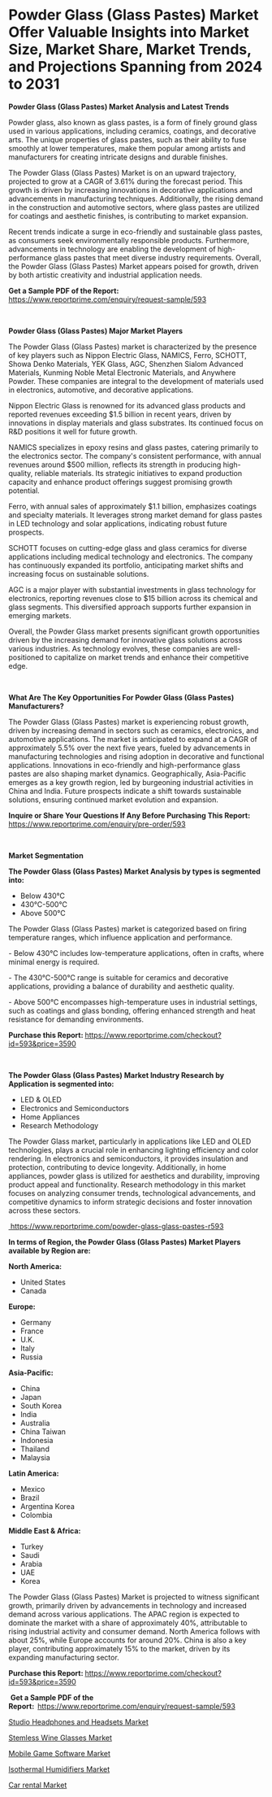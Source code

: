 <p><h1>Powder Glass (Glass Pastes) Market Offer Valuable Insights into Market Size, Market Share, Market Trends, and Projections Spanning from 2024 to 2031</h1></p><p><strong>Powder Glass (Glass Pastes) Market Analysis and Latest Trends</strong></p>
<p><p>Powder glass, also known as glass pastes, is a form of finely ground glass used in various applications, including ceramics, coatings, and decorative arts. The unique properties of glass pastes, such as their ability to fuse smoothly at lower temperatures, make them popular among artists and manufacturers for creating intricate designs and durable finishes.</p><p>The Powder Glass (Glass Pastes) Market is on an upward trajectory, projected to grow at a CAGR of 3.61% during the forecast period. This growth is driven by increasing innovations in decorative applications and advancements in manufacturing techniques. Additionally, the rising demand in the construction and automotive sectors, where glass pastes are utilized for coatings and aesthetic finishes, is contributing to market expansion.</p><p>Recent trends indicate a surge in eco-friendly and sustainable glass pastes, as consumers seek environmentally responsible products. Furthermore, advancements in technology are enabling the development of high-performance glass pastes that meet diverse industry requirements. Overall, the Powder Glass (Glass Pastes) Market appears poised for growth, driven by both artistic creativity and industrial application needs.</p></p>
<p><strong>Get a Sample PDF of the Report:&nbsp;</strong> <a href="https://www.reportprime.com/enquiry/request-sample/593">https://www.reportprime.com/enquiry/request-sample/593</a></p>
<p>&nbsp;</p>
<p><strong>Powder Glass (Glass Pastes) Major Market Players</strong></p>
<p><p>The Powder Glass (Glass Pastes) market is characterized by the presence of key players such as Nippon Electric Glass, NAMICS, Ferro, SCHOTT, Showa Denko Materials, YEK Glass, AGC, Shenzhen Sialom Advanced Materials, Kunming Noble Metal Electronic Materials, and Anywhere Powder. These companies are integral to the development of materials used in electronics, automotive, and decorative applications.</p><p>Nippon Electric Glass is renowned for its advanced glass products and reported revenues exceeding $1.5 billion in recent years, driven by innovations in display materials and glass substrates. Its continued focus on R&D positions it well for future growth.</p><p>NAMICS specializes in epoxy resins and glass pastes, catering primarily to the electronics sector. The company's consistent performance, with annual revenues around $500 million, reflects its strength in producing high-quality, reliable materials. Its strategic initiatives to expand production capacity and enhance product offerings suggest promising growth potential.</p><p>Ferro, with annual sales of approximately $1.1 billion, emphasizes coatings and specialty materials. It leverages strong market demand for glass pastes in LED technology and solar applications, indicating robust future prospects.</p><p>SCHOTT focuses on cutting-edge glass and glass ceramics for diverse applications including medical technology and electronics. The company has continuously expanded its portfolio, anticipating market shifts and increasing focus on sustainable solutions.</p><p>AGC is a major player with substantial investments in glass technology for electronics, reporting revenues close to $15 billion across its chemical and glass segments. This diversified approach supports further expansion in emerging markets.</p><p>Overall, the Powder Glass market presents significant growth opportunities driven by the increasing demand for innovative glass solutions across various industries. As technology evolves, these companies are well-positioned to capitalize on market trends and enhance their competitive edge.</p></p>
<p>&nbsp;</p>
<p><strong>What Are The Key Opportunities For Powder Glass (Glass Pastes) Manufacturers?</strong></p>
<p><p>The Powder Glass (Glass Pastes) market is experiencing robust growth, driven by increasing demand in sectors such as ceramics, electronics, and automotive applications. The market is anticipated to expand at a CAGR of approximately 5.5% over the next five years, fueled by advancements in manufacturing technologies and rising adoption in decorative and functional applications. Innovations in eco-friendly and high-performance glass pastes are also shaping market dynamics. Geographically, Asia-Pacific emerges as a key growth region, led by burgeoning industrial activities in China and India. Future prospects indicate a shift towards sustainable solutions, ensuring continued market evolution and expansion.</p></p>
<p><strong>Inquire or Share Your Questions If Any Before Purchasing This Report:</strong> <a href="https://www.reportprime.com/enquiry/pre-order/593">https://www.reportprime.com/enquiry/pre-order/593</a></p>
<p>&nbsp;</p>
<p><strong>Market Segmentation</strong></p>
<p><strong>The Powder Glass (Glass Pastes) Market Analysis by types is segmented into:</strong></p>
<p><ul><li>Below 430℃</li><li>430℃-500℃</li><li>Above 500℃</li></ul></p>
<p><p>The Powder Glass (Glass Pastes) market is categorized based on firing temperature ranges, which influence application and performance. </p><p>- Below 430℃ includes low-temperature applications, often in crafts, where minimal energy is required.</p><p>- The 430℃-500℃ range is suitable for ceramics and decorative applications, providing a balance of durability and aesthetic quality.</p><p>- Above 500℃ encompasses high-temperature uses in industrial settings, such as coatings and glass bonding, offering enhanced strength and heat resistance for demanding environments.</p></p>
<p><strong>Purchase this Report:&nbsp;</strong><a href="https://www.reportprime.com/checkout?id=593&price=3590">https://www.reportprime.com/checkout?id=593&price=3590</a></p>
<p>&nbsp;</p>
<p><strong>The Powder Glass (Glass Pastes) Market Industry Research by Application is segmented into:</strong></p>
<p><ul><li>LED & OLED</li><li>Electronics and Semiconductors</li><li>Home Appliances</li><li>Research Methodology</li></ul></p>
<p><p>The Powder Glass market, particularly in applications like LED and OLED technologies, plays a crucial role in enhancing lighting efficiency and color rendering. In electronics and semiconductors, it provides insulation and protection, contributing to device longevity. Additionally, in home appliances, powder glass is utilized for aesthetics and durability, improving product appeal and functionality. Research methodology in this market focuses on analyzing consumer trends, technological advancements, and competitive dynamics to inform strategic decisions and foster innovation across these sectors.</p></p>
<p><a href="https://www.reportprime.com/powder-glass-glass-pastes-r593">&nbsp;https://www.reportprime.com/powder-glass-glass-pastes-r593</a></p>
<p><strong>In terms of Region, the Powder Glass (Glass Pastes) Market Players available by Region are:</strong></p>
<p>
    <p> <strong> North America: </strong>
        <ul>
            <li>United States</li>
            <li>Canada</li>
        </ul>
        </p> 
    <p> <strong> Europe: </strong>
        <ul>
            <li>Germany</li>
            <li>France</li>
            <li>U.K.</li>
            <li>Italy</li>
            <li>Russia</li>
        </ul>
        </p> 
    <p> <strong> Asia-Pacific: </strong>
        <ul>
            <li>China</li>
            <li>Japan</li>
            <li>South Korea</li>
            <li>India</li>
            <li>Australia</li>
            <li>China Taiwan</li>
            <li>Indonesia</li>
            <li>Thailand</li>
            <li>Malaysia</li>
        </ul>
        </p> 
    <p> <strong> Latin America: </strong>
        <ul>
            <li>Mexico</li>
            <li>Brazil</li>
            <li>Argentina Korea</li>
            <li>Colombia</li>
        </ul>
        </p> 
    <p> <strong> Middle East & Africa: </strong>
        <ul>
            <li>Turkey</li>
            <li>Saudi</li>
            <li>Arabia</li>
            <li>UAE</li>
            <li>Korea</li>
        </ul>
    </p>
    </p>
<p><p>The Powder Glass (Glass Pastes) Market is projected to witness significant growth, primarily driven by advancements in technology and increased demand across various applications. The APAC region is expected to dominate the market with a share of approximately 40%, attributable to rising industrial activity and consumer demand. North America follows with about 25%, while Europe accounts for around 20%. China is also a key player, contributing approximately 15% to the market, driven by its expanding manufacturing sector.</p></p>
<p><strong>Purchase this Report: </strong><a href="https://www.reportprime.com/checkout?id=593&price=3590">https://www.reportprime.com/checkout?id=593&price=3590</a></p>
<p>&nbsp;<strong>Get a Sample PDF of the Report:&nbsp;&nbsp;</strong><a href="https://www.reportprime.com/enquiry/request-sample/593">https://www.reportprime.com/enquiry/request-sample/593</a></p>
<p><strong></strong></p>
<p><p><a href="https://www.linkedin.com/pulse/studio-headphones-headsets-market-global-insights-regional-salqf?trackingId=jXjYY8nITvuKiSCgGhkhoQ%3D%3D">Studio Headphones and Headsets Market</a></p><p><a href="https://www.linkedin.com/pulse/exploring-stemless-wine-glasses-market-dynamics-revenue-analysis-fakpf?trackingId=bYJm6ys4T3SmVEOUxiz7Ew%3D%3D">Stemless Wine Glasses Market</a></p><p><a href="https://medium.com/@maxson5287/mobile-game-software-market-global-market-insights-and-sales-trends-2024-to-2031-ad35f52fccc2">Mobile Game Software Market</a></p><p><a href="https://issuu.com/reportprime-2/docs/isothermal-humidifiers-market-size-_92125da0fff664">Isothermal Humidifiers Market</a></p><p><a href="https://medium.com/@lrusselljames32024/car-rental-market-investigation-industry-evolution-and-forecast-till-2031-983921a10232">Car rental Market</a></p></p>